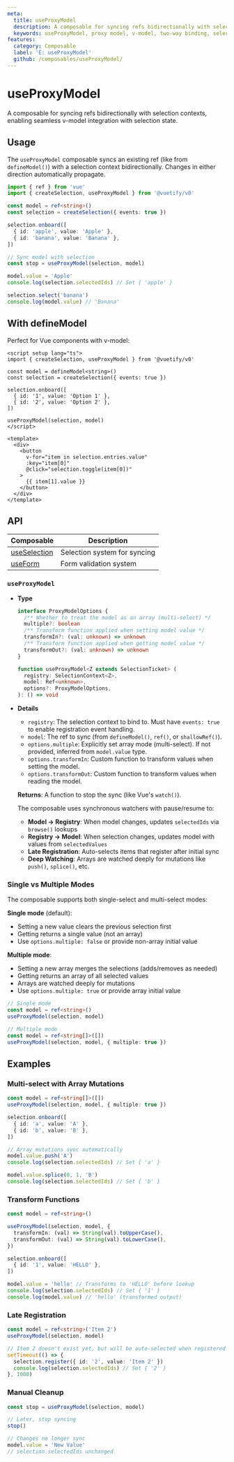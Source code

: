 ```yaml
---
meta:
  title: useProxyModel
  description: A composable for syncing refs bidirectionally with selection contexts, enabling seamless v-model integration with selection state.
  keywords: useProxyModel, proxy model, v-model, two-way binding, selection, composable, Vue, defineModel
features:
  category: Composable
  label: 'E: useProxyModel'
  github: /composables/useProxyModel/
---
```


# useProxyModel

A composable for syncing refs bidirectionally with selection contexts, enabling seamless v-model integration with selection state.

<DocsPageFeatures :frontmatter />

## Usage

The `useProxyModel` composable syncs an existing ref (like from `defineModel()`) with a selection context bidirectionally. Changes in either direction automatically propagate.

```ts
import { ref } from 'vue'
import { createSelection, useProxyModel } from '@vuetify/v0'

const model = ref<string>()
const selection = createSelection({ events: true })

selection.onboard([
  { id: 'apple', value: 'Apple' },
  { id: 'banana', value: 'Banana' },
])

// Sync model with selection
const stop = useProxyModel(selection, model)

model.value = 'Apple'
console.log(selection.selectedIds) // Set { 'apple' }

selection.select('banana')
console.log(model.value) // 'Banana'
```

## With defineModel

Perfect for Vue components with v-model:

```vue
<script setup lang="ts">
import { createSelection, useProxyModel } from '@vuetify/v0'

const model = defineModel<string>()
const selection = createSelection({ events: true })

selection.onboard([
  { id: '1', value: 'Option 1' },
  { id: '2', value: 'Option 2' },
])

useProxyModel(selection, model)
</script>

<template>
  <div>
    <button
      v-for="item in selection.entries.value"
      :key="item[0]"
      @click="selection.toggle(item[0])"
    >
      {{ item[1].value }}
    </button>
  </div>
</template>
```

## API

| Composable | Description |
|---|---|
| [useSelection](/composables/selection/use-selection) | Selection system for syncing |
| [useForm](/composables/forms/use-form) | Form validation system |

### `useProxyModel`

- **Type**

  ```ts
  interface ProxyModelOptions {
    /** Whether to treat the model as an array (multi-select) */
    multiple?: boolean
    /** Transform function applied when setting model value */
    transformIn?: (val: unknown) => unknown
    /** Transform function applied when getting model value */
    transformOut?: (val: unknown) => unknown
  }

  function useProxyModel<Z extends SelectionTicket> (
    registry: SelectionContext<Z>,
    model: Ref<unknown>,
    options?: ProxyModelOptions,
  ): () => void
  ```

- **Details**

  - `registry`: The selection context to bind to. Must have `events: true` to enable registration event handling.
  - `model`: The ref to sync (from `defineModel()`, `ref()`, or `shallowRef()`).
  - `options.multiple`: Explicitly set array mode (multi-select). If not provided, inferred from `model.value` type.
  - `options.transformIn`: Custom function to transform values when setting the model.
  - `options.transformOut`: Custom function to transform values when reading the model.

  **Returns**: A function to stop the sync (like Vue's `watch()`).

  The composable uses synchronous watchers with pause/resume to:
  - **Model → Registry**: When model changes, updates `selectedIds` via `browse()` lookups
  - **Registry → Model**: When selection changes, updates model with values from `selectedValues`
  - **Late Registration**: Auto-selects items that register after initial sync
  - **Deep Watching**: Arrays are watched deeply for mutations like `push()`, `splice()`, etc.

### Single vs Multiple Modes

The composable supports both single-select and multi-select modes:

**Single mode** (default):
- Setting a new value clears the previous selection first
- Getting returns a single value (not an array)
- Use `options.multiple: false` or provide non-array initial value

**Multiple mode**:
- Setting a new array merges the selections (adds/removes as needed)
- Getting returns an array of all selected values
- Arrays are watched deeply for mutations
- Use `options.multiple: true` or provide array initial value

```ts
// Single mode
const model = ref<string>()
useProxyModel(selection, model)

// Multiple mode
const model = ref<string[]>([])
useProxyModel(selection, model, { multiple: true })
```

## Examples

### Multi-select with Array Mutations

```ts
const model = ref<string[]>([])
useProxyModel(selection, model, { multiple: true })

selection.onboard([
  { id: 'a', value: 'A' },
  { id: 'b', value: 'B' },
])

// Array mutations sync automatically
model.value.push('A')
console.log(selection.selectedIds) // Set { 'a' }

model.value.splice(0, 1, 'B')
console.log(selection.selectedIds) // Set { 'b' }
```

### Transform Functions

```ts
const model = ref<string>()

useProxyModel(selection, model, {
  transformIn: (val) => String(val).toUpperCase(),
  transformOut: (val) => String(val).toLowerCase(),
})

selection.onboard([
  { id: '1', value: 'HELLO' },
])

model.value = 'hello' // Transforms to 'HELLO' before lookup
console.log(selection.selectedIds) // Set { '1' }
console.log(model.value) // 'hello' (transformed output)
```

### Late Registration

```ts
const model = ref<string>('Item 2')
useProxyModel(selection, model)

// Item 2 doesn't exist yet, but will be auto-selected when registered
setTimeout(() => {
  selection.register({ id: '2', value: 'Item 2' })
  console.log(selection.selectedIds) // Set { '2' }
}, 1000)
```

### Manual Cleanup

```ts
const stop = useProxyModel(selection, model)

// Later, stop syncing
stop()

// Changes no longer sync
model.value = 'New Value'
// selection.selectedIds unchanged
```
